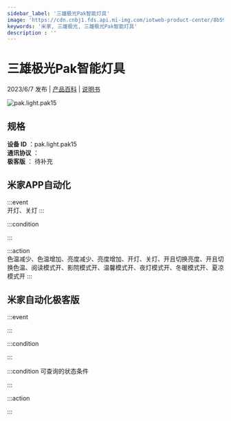 ```yaml
---
sidebar_label: '三雄极光Pak智能灯具'
image: 'https://cdn.cnbj1.fds.api.mi-img.com/iotweb-product-center/8b5965c72d4517af984c81a7ca3f0492_1684826229202.png?GalaxyAccessKeyId=AKVGLQWBOVIRQ3XLEW&Expires=9223372036854775807&Signature=nCsPy4LOSLpRftgm2Ow1ZxERwEk='
keywords: '米家, 三雄极光, 三雄极光Pak智能灯具'
description : ''
---
```

# 三雄极光Pak智能灯具

2023/6/7 发布 | [产品百科](https://home.mi.com/webapp/content/baike/product/index.html?model=pak.light.pak15/) | [说明书](https://home.mi.com/views/introduction.html?model=pak.light.pak15&region=cn)

![pak.light.pak15](https://cdn.cnbj1.fds.api.mi-img.com/iotweb-product-center/8b5965c72d4517af984c81a7ca3f0492_1684826229202.png?GalaxyAccessKeyId=AKVGLQWBOVIRQ3XLEW&Expires=9223372036854775807&Signature=nCsPy4LOSLpRftgm2Ow1ZxERwEk=)

## 规格  
> 
**设备 ID** ：pak.light.pak15  
**通讯协议** ：  
**极客版**  ： 待补充 


## 米家APP自动化  

:::event  
开灯、关灯
:::

:::condition  

:::

:::action   
色温减少、色温增加、亮度减少、亮度增加、开灯、关灯、开且切换亮度、开且切换色温、阅读模式开、影院模式开、温馨模式开、夜灯模式开、冬暖模式开、夏凉模式开
:::

## 米家自动化极客版  

:::event  

:::

:::condition  

:::

:::condition 可查询的状态条件  

:::

:::action  

:::

        
